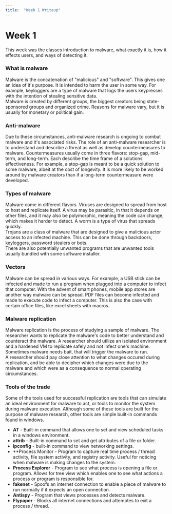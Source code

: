```yaml
---
title:  "Week 1 Writeup"
---
```


# Week 1

This week was the classes introduction to malware, what exactly it is, how it effects users, and ways of detecting it.  
### What is malware   
Malware is the concatenation of "malicious" and "software". This gives one an idea of it's purpose. It is intended to harm the user in some way. For example, keyloggers are a type of malware that logs the users keypresses with the intention of stealing sensitive data.  
Malware is created by different groups, the biggest creators being state-sponsored groups and organized crime. Reasons for malware vary, but it is usually for monetary or political gain.  
### Anti-malware  
Due to these circumstances, anti-malware research is ongoing to combat malware and it's associated risks. The role of an anti-malware researcher is to understand and describe a threat as well as develop countermeasures to malware. Countermeasures usually come in three flavors: stop-gap, mid-term, and long-term. Each describe the time frame of a solutions effectiveness. For example, a stop-gap is meant to be a quick solution to some malware, albeit at the cost of longevity. It is more likely to be worked around by malware creators than if a long-term countermeasure were developed.  
### Types of malware  
Malware come in different flavors. Viruses are designed to spread from host to host and replicate itself. A virus may be parasitic, in that it depends on other files, and it may also be polymorphic, meaning the code can change, which makes it harder to detect. A worm is a type of virus that spreads quickly.  
Trojans are a class of malware that are designed to give a malicious actor access to an infected machine. This can be done through backdoors, keyloggers, password stealers or bots.  
There are also potentially unwanted programs that are unwanted tools usually bundled with some software installer.  
### Vectors  
Malware can be spread in various ways. For example, a USB stick can be infected and made to run a program when plugged into a computer to infect that computer. With the advent of smart phones, mobile app stores are another way malware can be spread. PDF files can become infected and made to execute code to infect a computer. This is also the case with certain office files, like excel sheets with macros.  
### Malware replication  
Malware replication is the process of studying a sample of malware. The researcher wants to replicate the malware's code to better understand and counteract the malware. A researcher should utilize an isolated environment and a hardened VM to replicate safely and not infect one's machine. Sometimes malware needs bait, that will trigger the malware to run.  
A researcher should pay close attention to what changes occured during replication, and be able to decipher which changes were due to the malware and which were as a consequence to normal operating circumstances.  
### Tools of the trade  
Some of the tools used for successful replication are tools that can simulate an ideal environment for malware to act, or tools to monitor the system during malware execution. Although some of these tools are built for the purpose of malware research, other tools are simple built-in commands found in windows.  
  * **AT** - Built-in command that allows one to set and view scheduled tasks in a windows environment.  
  * **attrib** - Built-in command to set and get attributes of a file or folder.  
  * **ipconfig** - built-in command to view networking settings.  
  * **Process Monitor - Program to capture real time process / thread activity, file system activity, and registry activity. Useful for noticing when malware is making changes to the system.  
  * **Process Explorer** - Program to see what process is opening a file or program. Allows for tree view which enables one to see what actions a process or program is responsible for.  
  * **fakenet** - Spoofs an internet connection to enable a piece of malware to run normally if it expects an open connection.
  * **Antispy** - Program that views processes and detects malware. 
  * **Flypaper** - Blocks all internet connections and attemptes to exit a process / thread.  
